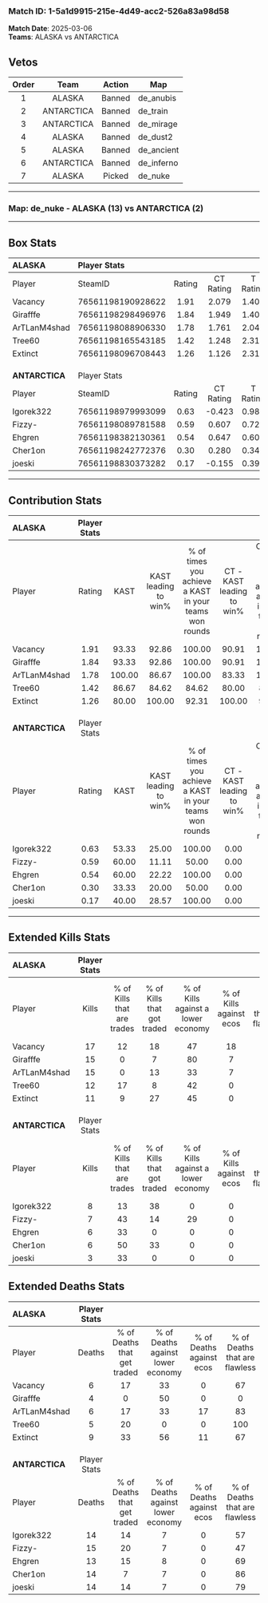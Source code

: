 ### Match ID: 1-5a1d9915-215e-4d49-acc2-526a83a98d58  
**Match Date**: 2025-03-06  
**Teams**: ALASKA vs ANTARCTICA  

## Vetos  

| Order | Team | Action | Map |
| :---: | :--: | :----: | --- |
| 1 | ALASKA | Banned | de_anubis |
| 2 | ANTARCTICA | Banned | de_train |
| 3 | ANTARCTICA | Banned | de_mirage |
| 4 | ALASKA | Banned | de_dust2 |
| 5 | ALASKA | Banned | de_ancient |
| 6 | ANTARCTICA | Banned | de_inferno |
| 7 | ALASKA | Picked | de_nuke |

---  

### **Map**: de_nuke - ALASKA (13) vs ANTARCTICA (2)  
---  

## Box Stats  

| **ALASKA**     | Player Stats      |        |           |          |        |       |       |         |        |      |     |
| :- | :- | :-: | :-: | :-: | :-: | :-: | :-: | :-: | :-: | :-: | :-: |
| Player         | SteamID           | Rating | CT Rating | T Rating |  KAST  |  ADR  | Kills | Assists | Deaths | K/D  | HS% |
| Vacancy        | 76561198190928622 |  1.91  |   2.079   |  1.403   | 93.33  | 116.4 |  17   |    4    |   6    | 2.83 | 29  |
| Girafffe       | 76561198298496976 |  1.84  |   1.949   |  1.402   | 93.33  | 106.8 |  15   |    5    |   4    | 3.75 | 66  |
| ArTLanM4shad   | 76561198088906330 |  1.78  |   1.761   |  2.045   | 100.00 | 98.9  |  15   |    3    |   6    | 2.50 | 53  |
| Tree60         | 76561198165543185 |  1.42  |   1.248   |  2.310   | 86.67  | 67.7  |  12   |    0    |   5    | 2.40 | 41  |
| Extinct        | 76561198096708443 |  1.26  |   1.126   |  2.312   | 80.00  | 82.1  |  11   |    5    |   9    | 1.22 | 72  |
|                |                   |        |           |          |        |       |       |         |        |      |     |
|                |                   |        |           |          |        |       |       |         |        |      |     |
|                |                   |        |           |          |        |       |       |         |        |      |     |
| **ANTARCTICA** | Player Stats      |        |           |          |        |       |       |         |        |      |     |
| Player         | SteamID           | Rating | CT Rating | T Rating |  KAST  |  ADR  | Kills | Assists | Deaths | K/D  | HS% |
| Igorek322      | 76561198979993099 |  0.63  |  -0.423   |  0.986   | 53.33  | 66.3  |   8   |    1    |   14   | 0.57 | 87  |
| Fizzy-         | 76561198089781588 |  0.59  |   0.607   |  0.722   | 60.00  | 62.3  |   7   |    3    |   15   | 0.47 | 71  |
| Ehgren         | 76561198382130361 |  0.54  |   0.647   |  0.606   | 60.00  | 48.0  |   6   |    1    |   13   | 0.46 | 50  |
| Cher1on        | 76561198242772376 |  0.30  |   0.280   |  0.348   | 33.33  | 43.5  |   6   |    1    |   14   | 0.43 |  0  |
| joeski         | 76561198830373282 |  0.17  |  -0.155   |  0.396   | 40.00  | 34.5  |   3   |    4    |   14   | 0.21 | 100 |
---  

## Contribution Stats  

| **ALASKA**     | Player Stats |        |                      |                                                        |                           |                                                             |                          |                                                            |
| :- | :-: | :-: | :-: | :-: | :-: | :-: | :-: | :-: |
| Player         |    Rating    |  KAST  | KAST leading to win% | % of times you achieve a KAST in your teams won rounds | CT - KAST leading to win% | CT - % of times you achieve a KAST in your teams won rounds | T - KAST leading to win% | T - % of times you achieve a KAST in your teams won rounds |
| Vacancy        |     1.91     | 93.33  |        92.86         |                         100.00                         |           90.91           |                           100.00                            |          100.00          |                           100.00                           |
| Girafffe       |     1.84     | 93.33  |        92.86         |                         100.00                         |           90.91           |                           100.00                            |          100.00          |                           100.00                           |
| ArTLanM4shad   |     1.78     | 100.00 |        86.67         |                         100.00                         |           83.33           |                           100.00                            |          100.00          |                           100.00                           |
| Tree60         |     1.42     | 86.67  |        84.62         |                         84.62                          |           80.00           |                            80.00                            |          100.00          |                           100.00                           |
| Extinct        |     1.26     | 80.00  |        100.00        |                         92.31                          |          100.00           |                            90.00                            |          100.00          |                           100.00                           |
|                |              |        |                      |                                                        |                           |                                                             |                          |                                                            |
|                |              |        |                      |                                                        |                           |                                                             |                          |                                                            |
|                |              |        |                      |                                                        |                           |                                                             |                          |                                                            |
| **ANTARCTICA** | Player Stats |        |                      |                                                        |                           |                                                             |                          |                                                            |
| Player         |    Rating    |  KAST  | KAST leading to win% | % of times you achieve a KAST in your teams won rounds | CT - KAST leading to win% | CT - % of times you achieve a KAST in your teams won rounds | T - KAST leading to win% | T - % of times you achieve a KAST in your teams won rounds |
| Igorek322      |     0.63     | 53.33  |        25.00         |                         100.00                         |           0.00            |                            0.00                             |          25.00           |                           100.00                           |
| Fizzy-         |     0.59     | 60.00  |        11.11         |                         50.00                          |           0.00            |                            0.00                             |          12.50           |                           50.00                            |
| Ehgren         |     0.54     | 60.00  |        22.22         |                         100.00                         |           0.00            |                            0.00                             |          28.57           |                           100.00                           |
| Cher1on        |     0.30     | 33.33  |        20.00         |                         50.00                          |           0.00            |                            0.00                             |          25.00           |                           50.00                            |
| joeski         |     0.17     | 40.00  |        28.57         |                         100.00                         |           0.00            |                            0.00                             |          33.33           |                           100.00                           |
---  

## Extended Kills Stats  

| **ALASKA**     | Player Stats |                            |                            |                                    |                         |                              |                                 |                                       |                    |           |
| :- | :-: | :-: | :-: | :-: | :-: | :-: | :-: | :-: | :-: | :-: |
| Player         |    Kills     | % of Kills that are trades | % of Kills that got traded | % of Kills against a lower economy | % of Kills against ecos | % of Kills that are flawless | % of Kills that are close duels | % of Kills that are assisted by flash | Pistol Round Kills | AWP Kills |
| Vacancy        |      17      |             12             |             18             |                 47                 |           18            |              41              |                0                |                   6                   |         0          |     0     |
| Girafffe       |      15      |             0              |             7              |                 80                 |            7            |              73              |                0                |                   0                   |         0          |     0     |
| ArTLanM4shad   |      15      |             0              |             13             |                 33                 |            7            |              87              |                0                |                   0                   |         7          |     3     |
| Tree60         |      12      |             17             |             8              |                 42                 |            0            |              75              |               17                |                   0                   |         0          |     2     |
| Extinct        |      11      |             9              |             27             |                 45                 |            0            |              64              |                0                |                   9                   |         0          |     2     |
|                |              |                            |                            |                                    |                         |                              |                                 |                                       |                    |           |
|                |              |                            |                            |                                    |                         |                              |                                 |                                       |                    |           |
|                |              |                            |                            |                                    |                         |                              |                                 |                                       |                    |           |
| **ANTARCTICA** | Player Stats |                            |                            |                                    |                         |                              |                                 |                                       |                    |           |
| Player         |    Kills     | % of Kills that are trades | % of Kills that got traded | % of Kills against a lower economy | % of Kills against ecos | % of Kills that are flawless | % of Kills that are close duels | % of Kills that are assisted by flash | Pistol Round Kills | AWP Kills |
| Igorek322      |      8       |             13             |             38             |                 0                  |            0            |              63              |                0                |                   0                   |         0          |     2     |
| Fizzy-         |      7       |             43             |             14             |                 29                 |            0            |              71              |                0                |                   0                   |         0          |     0     |
| Ehgren         |      6       |             33             |             0              |                 0                  |            0            |              50              |               17                |                   0                   |         0          |     2     |
| Cher1on        |      6       |             50             |             33             |                 0                  |            0            |              83              |                0                |                  17                   |         0          |     0     |
| joeski         |      3       |             33             |             0              |                 0                  |            0            |              67              |                0                |                   0                   |         0          |     2     |
## Extended Deaths Stats  

| **ALASKA**     | Player Stats |                             |                                   |                          |                               |                            |                           |               |
| :- | :-: | :-: | :-: | :-: | :-: | :-: | :-: | :-: |
| Player         |    Deaths    | % of Deaths that get traded | % of Deaths against lower economy | % of Deaths against ecos | % of Deaths that are flawless | % of Deaths that are close | % of Deaths while blinded | Deaths to AWP |
| Vacancy        |      6       |             17              |                33                 |            0             |              67               |             0              |            17             |       0       |
| Girafffe       |      4       |              0              |                50                 |            0             |               0               |             0              |             0             |       0       |
| ArTLanM4shad   |      6       |             17              |                33                 |            17            |              83               |             17             |             0             |       0       |
| Tree60         |      5       |             20              |                 0                 |            0             |              100              |             0              |             0             |       0       |
| Extinct        |      9       |             33              |                56                 |            11            |              67               |             0              |             0             |       0       |
|                |              |                             |                                   |                          |                               |                            |                           |               |
|                |              |                             |                                   |                          |                               |                            |                           |               |
|                |              |                             |                                   |                          |                               |                            |                           |               |
| **ANTARCTICA** | Player Stats |                             |                                   |                          |                               |                            |                           |               |
| Player         |    Deaths    | % of Deaths that get traded | % of Deaths against lower economy | % of Deaths against ecos | % of Deaths that are flawless | % of Deaths that are close | % of Deaths while blinded | Deaths to AWP |
| Igorek322      |      14      |             14              |                 7                 |            0             |              57               |             0              |             7             |       3       |
| Fizzy-         |      15      |             20              |                 7                 |            0             |              47               |             7              |             0             |       1       |
| Ehgren         |      13      |             15              |                 8                 |            0             |              69               |             0              |             0             |       0       |
| Cher1on        |      14      |              7              |                 7                 |            0             |              86               |             7              |             0             |       2       |
| joeski         |      14      |             14              |                 7                 |            0             |              79               |             0              |             7             |       1       |

